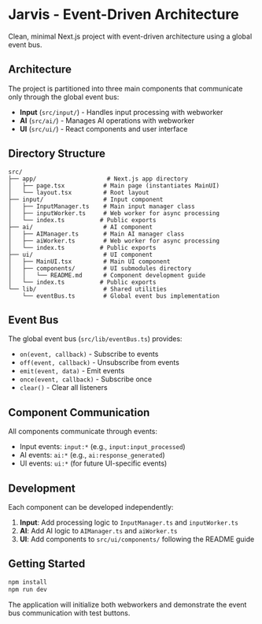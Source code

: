 # Jarvis - Event-Driven Architecture

Clean, minimal Next.js project with event-driven architecture using a global event bus.

## Architecture

The project is partitioned into three main components that communicate only through the global event bus:

- **Input** (`src/input/`) - Handles input processing with webworker
- **AI** (`src/ai/`) - Manages AI operations with webworker  
- **UI** (`src/ui/`) - React components and user interface

## Directory Structure

```
src/
├── app/                    # Next.js app directory
│   ├── page.tsx           # Main page (instantiates MainUI)
│   └── layout.tsx         # Root layout
├── input/                 # Input component
│   ├── InputManager.ts    # Main input manager class
│   ├── inputWorker.ts     # Web worker for async processing
│   └── index.ts          # Public exports
├── ai/                    # AI component  
│   ├── AIManager.ts       # Main AI manager class
│   ├── aiWorker.ts        # Web worker for async processing
│   └── index.ts          # Public exports
├── ui/                    # UI component
│   ├── MainUI.tsx         # Main UI component
│   ├── components/        # UI submodules directory
│   │   └── README.md      # Component development guide
│   └── index.ts          # Public exports
└── lib/                   # Shared utilities
    └── eventBus.ts        # Global event bus implementation
```

## Event Bus

The global event bus (`src/lib/eventBus.ts`) provides:

- `on(event, callback)` - Subscribe to events
- `off(event, callback)` - Unsubscribe from events  
- `emit(event, data)` - Emit events
- `once(event, callback)` - Subscribe once
- `clear()` - Clear all listeners

## Component Communication

All components communicate through events:

- Input events: `input:*` (e.g., `input:input_processed`)
- AI events: `ai:*` (e.g., `ai:response_generated`)
- UI events: `ui:*` (for future UI-specific events)

## Development

Each component can be developed independently:

1. **Input**: Add processing logic to `InputManager.ts` and `inputWorker.ts`
2. **AI**: Add AI logic to `AIManager.ts` and `aiWorker.ts`  
3. **UI**: Add components to `src/ui/components/` following the README guide

## Getting Started

```bash
npm install
npm run dev
```

The application will initialize both webworkers and demonstrate the event bus communication with test buttons.